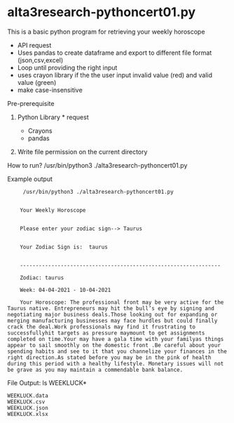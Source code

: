 # alta3research-pythoncert01.py

This is a basic python program for retrieving your weekly horoscope

* API request
* Uses pandas to create dataframe and export to different file format (json,csv,excel)
* Loop until providing the right input
* uses crayon library if the the user input  invalid value (red) and valid value (green)
* make case-insensitive

Pre-prerequisite
  1. Python Library
    * request
		* Crayons
	 	* pandas
  
  2. Write file permission on the current directory

How to run?
	/usr/bin/python3 ./alta3research-pythoncert01.py


Example output

		 /usr/bin/python3 ./alta3research-pythoncert01.py


		Your Weekly Horoscope


		Please enter your zodiac sign--> Taurus


		Your Zodiac Sign is:  taurus


		----------------------------------------------------------------

		Zodiac: taurus

		Week: 04-04-2021 - 10-04-2021

		Your Horoscope: The professional front may be very active for the Taurus native. Entrepreneurs may hit the bull’s eye by signing and negotiating major business deals.Those looking out for expanding or merging manufacturing businesses may face hurdles but could finally crack the deal.Work professionals may find it frustrating to successfullyhit targets as pressure maymount to get assignments completed on time.Your may have a gala time with your familyas things appear to sail smoothly on the domestic front .Be careful about your spending habits and see to it that you channelize your finances in the right direction.As stated before you may be in the pink of health during this period with a healthy lifestyle. Monetary issues will not be grave as you may maintain a commendable bank balance.

File Output:
 ls WEEKLUCK*

	WEEKLUCK.data 
	WEEKLUCK.csv 
	WEEKLUCK.json  
	WEEKLUCK.xlsx
